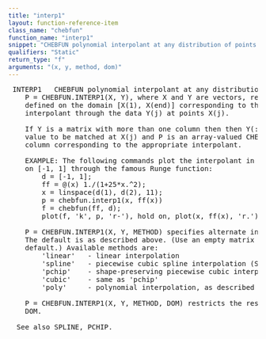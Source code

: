 ```yaml
---
title: "interp1"
layout: function-reference-item
class_name: "chebfun"
function_name: "interp1"
snippet: "CHEBFUN polynomial interpolant at any distribution of points."
qualifiers: "Static"
return_type: "f"
arguments: "(x, y, method, dom)"
---
```


<pre class="help-text"> INTERP1   CHEBFUN polynomial interpolant at any distribution of points.
    P = CHEBFUN.INTERP1(X, Y), where X and Y are vectors, returns the CHEBFUN P
    defined on the domain [X(1), X(end)] corresponding to the polynomial
    interpolant through the data Y(j) at points X(j).
 
    If Y is a matrix with more than one column then then Y(:,j) is taken as the
    value to be matched at X(j) and P is an array-valued CHEBFUN with each
    column corresponding to the appropriate interpolant.
 
    EXAMPLE: The following commands plot the interpolant in 11 equispaced points
    on [-1, 1] through the famous Runge function:
        d = [-1, 1];
        ff = @(x) 1./(1+25*x.^2);
        x = linspace(d(1), d(2), 11);
        p = chebfun.interp1(x, ff(x))
        f = chebfun(ff, d);
        plot(f, 'k', p, 'r-'), hold on, plot(x, ff(x), 'r.'), grid on
 
    P = CHEBFUN.INTERP1(X, Y, METHOD) specifies alternate interpolation methods.
    The default is as described above. (Use an empty matrix [] to specify the
    default.) Available methods are:
        'linear'   - linear interpolation
        'spline'   - piecewise cubic spline interpolation (SPLINE)
        'pchip'    - shape-preserving piecewise cubic interpolation
        'cubic'    - same as 'pchip'
        'poly'     - polynomial interpolation, as described above
 
    P = CHEBFUN.INTERP1(X, Y, METHOD, DOM) restricts the result P to the domain
    DOM.
 
  See also SPLINE, PCHIP.
</pre>